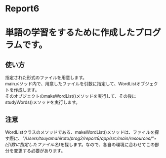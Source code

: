 # Report6

<h1>単語の学習をするために作成したプログラムです。</h1>

<h2>使い方</h2>
指定された形式のファイルを用意します。<br>
mainメソッド内で、用意したファイルを引数に指定して、WordListオブジェクトを作成します。<br>
そのオブジェクトのmakeWordList()メソッドを実行して、その後にstudyWords()メソッドを実行します。<br>
<h2>注意</h2>
WordListクラスのメソッドである、makeWordList()メソッドは、ファイルを探す際に、<em>"/Users/touyamahiroto/prog2/report6/app/src/main/resources/"+(引数に指定したファイル名)</em>を探します。なので、各自の環境に合わせてこの部分を変更する必要があります。




